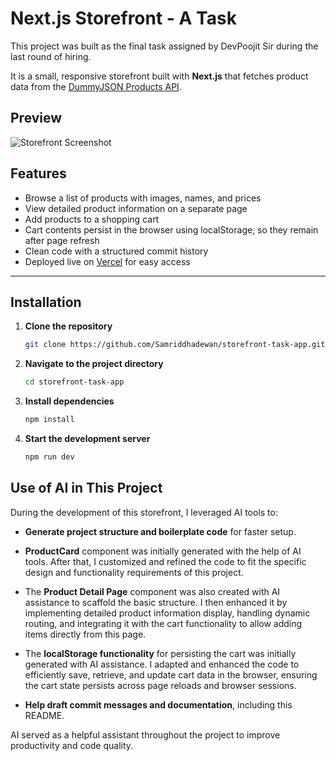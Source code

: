 # Next.js Storefront - A Task

This project was built as the final task assigned by DevPoojit Sir during the last round of hiring.

It is a small, responsive storefront built with **Next.js** that fetches product data from the [DummyJSON Products API](https://dummyjson.com/products).

## Preview

![Storefront Screenshot](https://i.ibb.co/tPhHDR00/Create-Next-App-1.png)


## Features

- Browse a list of products with images, names, and prices  
- View detailed product information on a separate page  
- Add products to a shopping cart  
- Cart contents persist in the browser using localStorage, so they remain after page refresh  
- Clean code with a structured commit history  
- Deployed live on [Vercel](https://storefront-task-app.vercel.app/) for easy access  

---
## Installation

1. **Clone the repository**  
   ```bash
   git clone https://github.com/Samriddhadewan/storefront-task-app.git

2. **Navigate to the project directory**  
   ```bash
   cd storefront-task-app

3. **Install dependencies**  
   ```bash
   npm install
4. **Start the development server**  
   ```bash
   npm run dev

## Use of AI in This Project

During the development of this storefront, I leveraged AI tools to:

- **Generate project structure and boilerplate code** for faster setup.  
- **ProductCard** component was initially generated with the help of AI tools. After that, I customized and refined the code to fit the specific design and functionality requirements of this project.
- The **Product Detail Page** component was also created with AI assistance to scaffold the basic structure. I then enhanced it by implementing detailed product information display, handling dynamic routing, and integrating it with the cart functionality to allow adding items directly from this page.  
- The **localStorage functionality** for persisting the cart was initially generated with AI assistance. I adapted and enhanced the code to efficiently save, retrieve, and update cart data in the browser, ensuring the cart state persists across page reloads and browser sessions.
  
- **Help draft commit messages and documentation**, including this README.  

AI served as a helpful assistant throughout the project to improve productivity and code quality.


